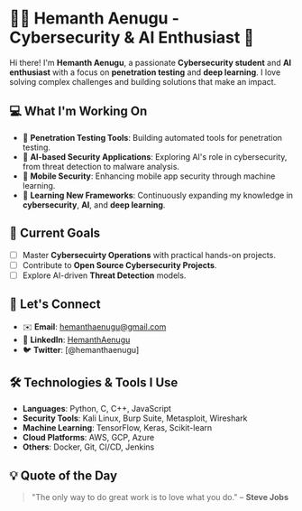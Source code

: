 # 👨‍💻 Hemanth Aenugu - Cybersecurity & AI Enthusiast 🚀

Hi there! I'm **Hemanth Aenugu**, a passionate **Cybersecurity student** and **AI enthusiast** with a focus on **penetration testing** and **deep learning**. I love solving complex challenges and building solutions that make an impact.

## 💻 What I'm Working On
- 🔐 **Penetration Testing Tools**: Building automated tools for penetration testing.
- 🤖 **AI-based Security Applications**: Exploring AI's role in cybersecurity, from threat detection to malware analysis.
- 📱 **Mobile Security**: Enhancing mobile app security through machine learning.
- 🌱 **Learning New Frameworks**: Continuously expanding my knowledge in **cybersecurity**, **AI**, and **deep learning**.


## 🎯 Current Goals
- [ ] Master **Cybersecuirty Operations** with practical hands-on projects.
- [ ] Contribute to **Open Source Cybersecurity Projects**.
- [ ] Explore AI-driven **Threat Detection** models.

## 💬 Let's Connect
- ✉️ **Email**: [hemanthaenugu@gmail.com](mailto:hemanthaenugu@gmail.com)
- 💼 **LinkedIn**: [HemanthAenugu](https://www.linkedin.com/in/hemanth-275a48265/?profileId=ACoAAEEdw3kBoH_BUP7mnsUHnV2NY3eYpE5OwEg)
- 🐦 **Twitter**: [@hemanthaenugu]

## 🛠️ Technologies & Tools I Use
- **Languages**: Python, C, C++, JavaScript
- **Security Tools**: Kali Linux, Burp Suite, Metasploit, Wireshark
- **Machine Learning**: TensorFlow, Keras, Scikit-learn
- **Cloud Platforms**: AWS, GCP, Azure
- **Others**: Docker, Git, CI/CD, Jenkins

## 💡 Quote of the Day
> "The only way to do great work is to love what you do." – **Steve Jobs**
